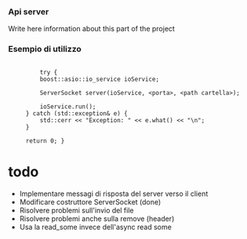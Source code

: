 ### Api server

Write here information about this part of the project

### Esempio di utilizzo
```
 
         try {
         boost::asio::io_service ioService;
 
         ServerSocket server(ioService, <porta>, <path cartella>);
 
         ioService.run();
     } catch (std::exception& e) {
         std::cerr << "Exception: " << e.what() << "\n";
     }
 
     return 0; }
```

# todo
* Implementare messagi di risposta del server verso il client
* Modificare costruttore ServerSocket (done)
* Risolvere problemi sull'invio del file
* Risolvere problemi anche sulla remove (header)
* Usa la read_some invece dell'async read some
